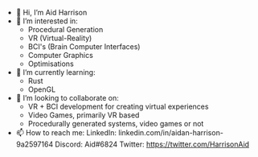 - 👋 Hi, I’m Aid Harrison
- 👀 I’m interested in:
  - Procedural Generation
  - VR (Virtual-Reality)
  - BCI's (Brain Computer Interfaces)
  - Computer Graphics
  - Optimisations
- 🌱 I’m currently learning:
  - Rust
  - OpenGL
- 💞️ I’m looking to collaborate on:
  - VR + BCI development for creating virtual experiences
  - Video Games, primarily VR based
  - Procedurally generated systems, video games or not
- 📫 How to reach me:
  LinkedIn: linkedin.com/in/aidan-harrison-9a2597164
  Discord: Aid#6824
  Twitter: https://twitter.com/HarrisonAid

